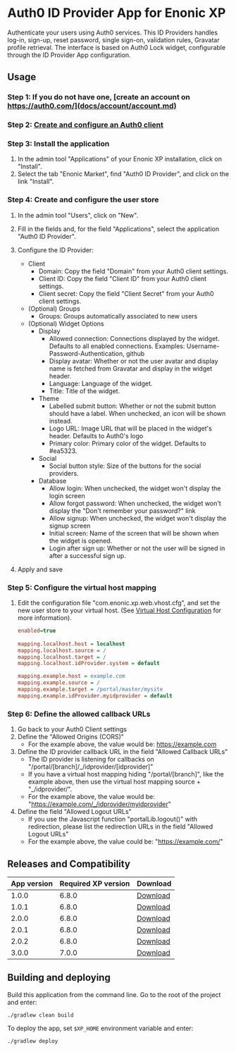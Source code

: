 # Auth0 ID Provider App for Enonic XP

Authenticate your users using Auth0 services.
This ID Providers handles log-in, sign-up, reset password, single sign-on, validation rules, Gravatar profile retrieval.
The interface is based on Auth0 Lock widget, configurable through the ID Provider App configuration.


## Usage

### Step 1: If you do not have one, [create an account on https://auth0.com/](docs/account/account.md)

### Step 2: [Create and configure an Auth0 client](docs/client/client.md)

### Step 3: Install the application
1. In the admin tool "Applications" of your Enonic XP installation, click on "Install". 
1. Select the tab "Enonic Market", find "Auth0 ID Provider", and click on the link "Install".

### Step 4: Create and configure the user store
1. In the admin tool "Users", click on "New".
1. Fill in the fields and, for the field "Applications", select the application "Auth0 ID Provider".
1. Configure the ID Provider:
    * Client
        * Domain: Copy the field "Domain" from your Auth0 client settings.
        * Client ID: Copy the field "Client ID" from your Auth0 client settings.
        * Client secret: Copy the field "Client Secret" from your Auth0 client settings.
    * (Optional) Groups
        * Groups: Groups automatically associated to new users
    * (Optional) Widget Options
        * Display
            * Allowed connection: Connections displayed by the widget. Defaults to all enabled connections. Examples: Username-Password-Authentication, github
            * Display avatar: Whether or not the user avatar and display name is fetched from Gravatar and display in the widget header.
            * Language: Language of the widget.
            * Title: Title of the widget.
        * Theme
            * Labelled submit button: Whether or not the submit button should have a label. When unchecked, an icon will be shown instead.
            * Logo URL: Image URL  that will be placed in the widget's header. Defaults to Auth0's logo
            * Primary color: Primary color of the widget. Defaults to #ea5323.
        * Social
            * Social button style: Size of the buttons for the social providers.
        * Database
            * Allow login: When unchecked, the widget won't display the login screen
            * Allow forgot password: When unchecked, the widget won't display the "Don't remember your password?" link
            * Allow signup: When unchecked, the widget won't display the signup screen
            * Initial screen: Name of the screen that will be shown when the widget is opened.
            * Login after sign up: Whether or not the user will be signed in after a successful sign up.
            
1. Apply and save
            
### Step 5: Configure the virtual host mapping
1. Edit the configuration file "com.enonic.xp.web.vhost.cfg", and set the new user store to your virtual host.
(See [Virtual Host Configuration](http://xp.readthedocs.io/en/stable/operations/configuration.html#configuration-vhost) for more information).

    ```ini
    enabled=true
      
    mapping.localhost.host = localhost
    mapping.localhost.source = /
    mapping.localhost.target = /
    mapping.localhost.idProvider.system = default
    
    mapping.example.host = example.com
    mapping.example.source = /
    mapping.example.target = /portal/master/mysite
    mapping.example.idProvider.myidprovider = default
    ```
                
### Step 6: Define the allowed callback URLs
1. Go back to your Auth0 Client settings
1. Define the "Allowed Origins (CORS)"
    * For the example above, the value would be: https://example.com
1. Define the ID provider callback URL in the field "Allowed Callback URLs"
    * The ID provider is listening for callbacks on "/portal/[branch]/_/idprovider/[idprovider]"
    * If you have a virtual host mapping hiding "/portal/[branch]", like the example above, then use the virtual host mapping source + "_/idprovider/<idprovider>". 
    * For the example above, the value would be: "https://example.com/_/idprovider/myidprovider"
1. Define the field "Allowed Logout URLs"
    * If you use the Javascript function "portalLib.logout()" with redirection, please list the redirection URLs in the field "Allowed Logout URLs"
    * For the example above, the value could be: "https://example.com/"


## Releases and Compatibility

| App version | Required XP version | Download |
| ----------- | ------------------- | -------- |
| 1.0.0 | 6.8.0 | [Download](http://repo.enonic.com/public/com/enonic/app/auth0idprovider/1.0.0/auth0idprovider-1.0.0.jar) |
| 1.0.1 | 6.8.0 | [Download](http://repo.enonic.com/public/com/enonic/app/auth0idprovider/1.0.1/auth0idprovider-1.0.1.jar) |
| 2.0.0 | 6.8.0 | [Download](http://repo.enonic.com/public/com/enonic/app/auth0idprovider/2.0.0/auth0idprovider-2.0.0.jar) |
| 2.0.1 | 6.8.0 | [Download](http://repo.enonic.com/public/com/enonic/app/auth0idprovider/2.0.1/auth0idprovider-2.0.1.jar) |
| 2.0.2 | 6.8.0 | [Download](http://repo.enonic.com/public/com/enonic/app/auth0idprovider/2.0.2/auth0idprovider-2.0.2.jar) |
| 3.0.0 | 7.0.0 | [Download](http://repo.enonic.com/public/com/enonic/app/auth0idprovider/3.0.0/auth0idprovider-3.0.0.jar) |


## Building and deploying

Build this application from the command line. Go to the root of the project and enter:

    ./gradlew clean build

To deploy the app, set `$XP_HOME` environment variable and enter:

    ./gradlew deploy